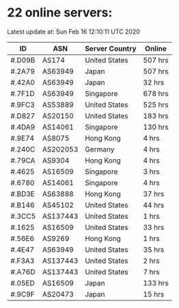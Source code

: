 # 22 online servers:

Latest update at: Sun Feb 16 12:10:11 UTC 2020

| ID | ASN | Server Country | Online |
| -- | --- | -------------- | ------ |
| #.D09B | AS174 | United States | 507 hrs |
| #.2A79 | AS63949 | Japan | 507 hrs |
| #.42A0 | AS63949 | Japan | 32 hrs |
| #.7F1D | AS63949 | Singapore | 678 hrs |
| #.9FC3 | AS53889 | United States | 525 hrs |
| #.D827 | AS20150 | United States | 183 hrs |
| #.4DA9 | AS14061 | Singapore | 130 hrs |
| #.9E74 | AS8075 | Hong Kong | 4 hrs |
| #.240C | AS202053 | Germany | 4 hrs |
| #.79CA | AS9304 | Hong Kong | 4 hrs |
| #.4625 | AS16509 | Singapore | 3 hrs |
| #.6780 | AS14061 | Singapore | 4 hrs |
| #.BD3E | AS63888 | Hong Kong | 37 hrs |
| #.B146 | AS45102 | United States | 44 hrs |
| #.3CC5 | AS137443 | United States | 1 hrs |
| #.1625 | AS16509 | United States | 33 hrs |
| #.56E6 | AS9269 | Hong Kong | 1 hrs |
| #.4E47 | AS63949 | United States | 35 hrs |
| #.F3A3 | AS137443 | United States | 2 hrs |
| #.A76D | AS137443 | United States | 7 hrs |
| #.05ED | AS16509 | Japan | 133 hrs |
| #.9C9F | AS20473 | Japan | 15 hrs |

